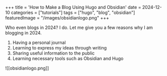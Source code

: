 +++
title = 'How to Make a Blog Using Hugo and Obsidian'
date = 2024-12-10
categories = ["tutorials"]
tags = ["hugo", "blog", "obsidian"]
featuredImage = "/images/obsidianlogo.png"
+++

Who even blogs in 2024? I do. Let me give you a few reasons why I am blogging in 2024.

1. Having a personal journal
2. Learning to express my ideas through writing
3. Sharing useful information to the public
4. Learning necessary tools such as Obsidian and Hugo 


![[obsidianlogo.png]]